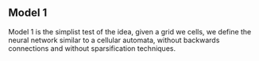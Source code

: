 ## Model 1

Model 1 is the simplist test of the idea, given a grid we cells, we define the neural network similar to a cellular automata, without backwards connections and without sparsification techniques.